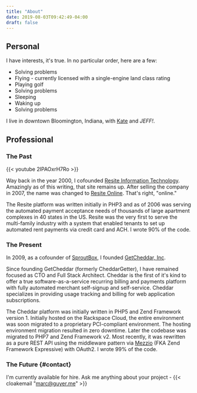 ```yaml
---
title: "About"
date: 2019-08-03T09:42:49-04:00
draft: false
---
```


## Personal

I have interests, it's true. In no particular order, here are a few:

* Solving problems
* Flying - currently licensed with a single-engine land class rating
* Playing golf
* Solving problems
* Sleeping
* Waking up
* Solving problems

I live in downtown Bloomington, Indiana, with [Kate](https://www.kategalvin.com/) and _JEFF!_.

## Professional

### The Past

{{< youtube 2IPAOxrH7Ro >}}

Way back in the year 2000, I cofounded [Resite Information Technology](http://resiteit.com/). Amazingly as of this writing, that site remains up. After selling the company in 2007, the name was changed to [Resite Online](http://www.resiteonline.com/). That's right, "online."

The Resite platform was written initially in PHP3 and as of 2006 was serving the automated payment acceptance needs of thousands of large apartment complexes in 40 states in the US. Resite was the very first to serve the multi-family industry with a system that enabled tenants to set up automated rent payments via credit card and ACH. I wrote 90% of the code.

### The Present

In 2009, as a cofounder of [SproutBox](http://sproutbox.com), I founded [GetCheddar, Inc](https://www.getcheddar.com).

Since founding GetCheddar (formerly CheddarGetter), I have remained focused as CTO and Full Stack Architect. Cheddar is the first of it's kind to offer a true software-as-a-service recurring billing and payments platform with fully automated merchant self-signup and self-service. Cheddar specializes in providing usage tracking and billing for web application subscriptions.

The Cheddar platform was initially written in PHP5 and Zend Framework version 1. Initially hosted on the Rackspace Cloud, the entire environment was soon migrated to a proprietary PCI-compliant environment. The hosting environment migration resulted in zero downtime. Later the codebase was migrated to PHP7 and Zend Framework v2. Most recently, it was rewritten as a pure REST API using the middleware pattern via [Mezzio](https://getlaminas.org/) (FKA Zend Framework Expressive) with OAuth2. I wrote 99% of the code.

### The Future {#contact}

I'm currently available for hire. Ask me anything about your project - {{< cloakemail "marc@guyer.me" >}}
